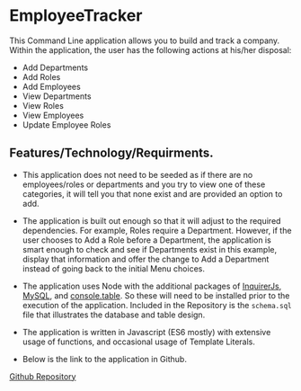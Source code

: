 # EmployeeTracker
This Command Line application allows you to build and track a company.  Within the application, the user has the following actions at his/her disposal:


  * Add Departments 
  * Add Roles
  * Add Employees
  * View Departments
  * View Roles
  * View Employees
  * Update Employee Roles

## Features/Technology/Requirments.

* This application does not need to be seeded as if there are no employees/roles or departments and you try to view one of these categories, it will tell you that none exist and are provided an option to add.

* The application is built out enough so that it will adjust to the required dependencies.  For example, Roles require a Department.  However, if the user chooses to Add a Role before a Department, the application is smart enough to check and see if Departments exist in this example, display that information and offer the change to Add a Department instead of going back to the initial Menu choices.

* The application uses Node with the additional packages of [InquirerJs](https://www.npmjs.com/package/inquirer/v/0.2.3), [MySQL](https://www.npmjs.com/package/mysql), and [console.table](https://www.npmjs.conpm/package/console.table).  So these will need to be installed prior to the execution of the application.  Included in the Repository is the `schema.sql` file that illustrates the database and table design.

* The application is written in Javascript (ES6 mostly) with extensive usage of functions, and occasional usage of Template Literals.

* Below is the link to the application in Github.

 [Github Repository](https://github.com/kurt-austin/employeeTracker)


